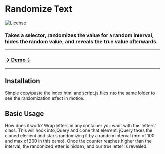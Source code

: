 # Randomize Text
 [![License](http://img.shields.io/badge/License-MIT-blue.svg)](http://opensource.org/licenses/MIT)

### Takes a selector, randomizes the value for a random interval, hides the random value, and reveals the true value afterwards.

***

### [→ Demo ←](http://google.com)

***

Installation
------------
Simple copy/paste the index.html and script.js files into the same folder to see the randomization effect in motion.


Basic Usage
-----------

How does it work? Wrap letters in any container you want with the 'letters' class. This will hook into jQuery and clone that element. jQuery takes the cloned element and starts randomizing it by a random interval (min of 100 and max of 200 in this demo). Once the counter reaches higher than the interval, the randonized letter is hidden, and our true letter is revealed.

